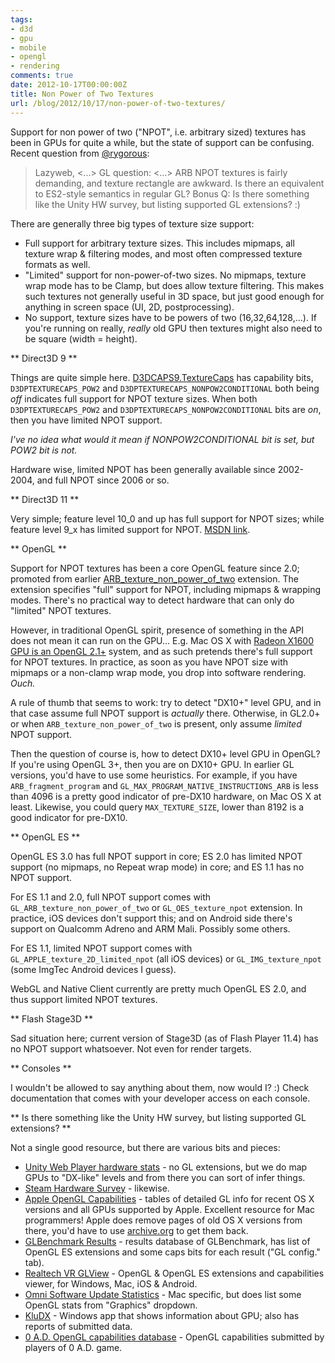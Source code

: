 ```yaml
---
tags:
- d3d
- gpu
- mobile
- opengl
- rendering
comments: true
date: 2012-10-17T00:00:00Z
title: Non Power of Two Textures
url: /blog/2012/10/17/non-power-of-two-textures/
---
```


Support for non power of two ("NPOT", i.e. arbitrary sized) textures has been in GPUs for quite a while, but the state of support can be confusing. Recent question from [@rygorous](http://twitter.com/rygorous):

> Lazyweb, <...> GL question: <...> ARB NPOT textures is fairly demanding, and texture rectangle
> are awkward. Is there an equivalent to ES2-style semantics in regular GL? Bonus Q: Is there something
> like the Unity HW survey, but listing supported GL extensions? :)

There are generally three big types of texture size support:

* Full support for arbitrary texture sizes. This includes mipmaps, all texture wrap & filtering modes, and most often compressed texture formats as well.
* "Limited" support for non-power-of-two sizes. No mipmaps, texture wrap mode has to be Clamp, but does allow texture filtering. This makes such textures not generally useful in 3D space, but just good enough for anything in screen space (UI, 2D, postprocessing).
* No support, texture sizes have to be powers of two (16,32,64,128,...). If you're running on really, *really* old GPU then textures might also need to be square (width = height).


** Direct3D 9 **

Things are quite simple here. [D3DCAPS9.TextureCaps](http://msdn.microsoft.com/en-us/library/windows/desktop/bb172513.aspx) has capability bits, `D3DPTEXTURECAPS_POW2` and `D3DPTEXTURECAPS_NONPOW2CONDITIONAL` both being *off* indicates full support for NPOT texture sizes. When both `D3DPTEXTURECAPS_POW2` and `D3DPTEXTURECAPS_NONPOW2CONDITIONAL` bits are *on*, then you have limited NPOT support.

*I've no idea what would it mean if NONPOW2CONDITIONAL bit is set, but POW2 bit is not.*

Hardware wise, limited NPOT has been generally available since 2002-2004, and full NPOT since 2006 or so.


** Direct3D 11 **

Very simple; feature level 10_0 and up has full support for NPOT sizes; while feature level 9_x has limited support for NPOT. [MSDN link](http://msdn.microsoft.com/en-us/library/windows/desktop/ff476876.aspx).


** OpenGL **

Support for NPOT textures has been a core OpenGL feature since 2.0; promoted from earlier [ARB_texture_non_power_of_two](http://www.opengl.org/registry/specs/ARB/texture_non_power_of_two.txt) extension. The extension specifies "full" support for NPOT, including mipmaps & wrapping modes. There's no practical way to detect hardware that can only do "limited" NPOT textures.

However, in traditional OpenGL spirit, presence of something in the API does not mean it can run on the GPU... E.g. Mac OS X with [Radeon X1600 GPU is an OpenGL 2.1+](https://developer.apple.com/graphicsimaging/opengl/capabilities/) system, and as such pretends there's full support for NPOT textures. In practice, as soon as you have NPOT size with mipmaps or a non-clamp wrap mode, you drop into software rendering. *Ouch.*

A rule of thumb that seems to work: try to detect "DX10+" level GPU, and in that case assume full NPOT support is *actually* there. Otherwise, in GL2.0+ or when `ARB_texture_non_power_of_two` is present, only assume *limited* NPOT support.

Then the question of course is, how to detect DX10+ level GPU in OpenGL? If you're using OpenGL 3+, then you are on DX10+ GPU. In earlier GL versions, you'd have to use some heuristics. For example, if you have `ARB_fragment_program` and `GL_MAX_PROGRAM_NATIVE_INSTRUCTIONS_ARB` is less than 4096 is a pretty good indicator of pre-DX10 hardware, on Mac OS X at least. Likewise, you could query `MAX_TEXTURE_SIZE`, lower than 8192 is a good indicator for pre-DX10.


** OpenGL ES **

OpenGL ES 3.0 has full NPOT support in core; ES 2.0 has limited NPOT support (no mipmaps, no Repeat wrap mode) in core; and ES 1.1 has no NPOT support.

For ES 1.1 and 2.0, full NPOT support comes with `GL_ARB_texture_non_power_of_two` or `GL_OES_texture_npot` extension. In practice, iOS devices don't support this; and on Android side there's support on Qualcomm Adreno and ARM Mali. Possibly some others.

For ES 1.1, limited NPOT support comes with `GL_APPLE_texture_2D_limited_npot` (all iOS devices) or `GL_IMG_texture_npot` (some ImgTec Android devices I guess).

WebGL and Native Client currently are pretty much OpenGL ES 2.0, and thus support limited NPOT textures.



** Flash Stage3D **

Sad situation here; current version of Stage3D (as of Flash Player 11.4) has no NPOT support whatsoever. Not even for render targets.



** Consoles **

I wouldn't be allowed to say anything about them, now would I? :) Check documentation that comes with your developer access on each console.



** Is there something like the Unity HW survey, but listing supported GL extensions? **

Not a single good resource, but there are various bits and pieces:

* [Unity Web Player hardware stats](http://unity3d.com/webplayer/hardware-stats) - no GL extensions, but we do map GPUs to "DX-like" levels and from there you can sort of infer things.
* [Steam Hardware Survey](http://store.steampowered.com/hwsurvey) - likewise.
* [Apple OpenGL Capabilities](https://developer.apple.com/graphicsimaging/opengl/capabilities/) - tables of detailed GL info for recent OS X versions and all GPUs supported by Apple. Excellent resource for Mac programmers! Apple does remove pages of old OS X versions from there, you'd have to use [archive.org](http://archive.org/) to get them back.
* [GLBenchmark Results](http://www.glbenchmark.com/result.jsp) - results database of GLBenchmark, has list of OpenGL ES extensions and some caps bits for each result ("GL config." tab).
* [Realtech VR GLView](http://www.realtech-vr.com/) - OpenGL & OpenGL ES extensions and capabilities viewer, for Windows, Mac, iOS & Android.
* [Omni Software Update Statistics](http://update.omnigroup.com/) - Mac specific, but does list some OpenGL stats from "Graphics" dropdown.
* [KluDX](http://kludx.com/) - Windows app that shows information about GPU; also has reports of submitted data.
* [0 A.D. OpenGL capabilities database](http://feedback.wildfiregames.com/report/opengl/) - OpenGL capabilities submitted by players of 0 A.D. game.
